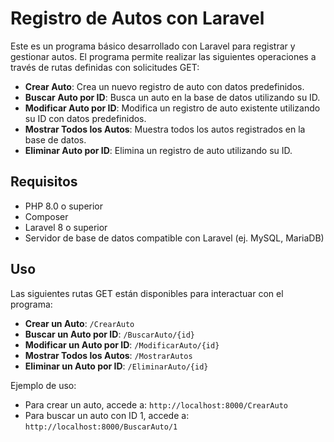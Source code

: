 # Registro de Autos con Laravel

Este es un programa básico desarrollado con Laravel para registrar y gestionar autos. El programa permite realizar las siguientes operaciones a través de rutas definidas con solicitudes GET:

-   **Crear Auto**: Crea un nuevo registro de auto con datos predefinidos.
-   **Buscar Auto por ID**: Busca un auto en la base de datos utilizando su ID.
-   **Modificar Auto por ID**: Modifica un registro de auto existente utilizando su ID con datos predefinidos.
-   **Mostrar Todos los Autos**: Muestra todos los autos registrados en la base de datos.
-   **Eliminar Auto por ID**: Elimina un registro de auto utilizando su ID.

## Requisitos

-   PHP 8.0 o superior
-   Composer
-   Laravel 8 o superior
-   Servidor de base de datos compatible con Laravel (ej. MySQL, MariaDB)

## Uso

Las siguientes rutas GET están disponibles para interactuar con el programa:

-   **Crear un Auto**: `/CrearAuto`
-   **Buscar un Auto por ID**: `/BuscarAuto/{id}`
-   **Modificar un Auto por ID**: `/ModificarAuto/{id}`
-   **Mostrar Todos los Autos**: `/MostrarAutos`
-   **Eliminar un Auto por ID**: `/EliminarAuto/{id}`

Ejemplo de uso:

-   Para crear un auto, accede a: `http://localhost:8000/CrearAuto`
-   Para buscar un auto con ID 1, accede a: `http://localhost:8000/BuscarAuto/1`
